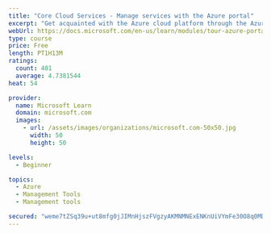 ```yaml
---
title: "Core Cloud Services - Manage services with the Azure portal"
excerpt: "Get acquainted with the Azure cloud platform through the Azure portal, where you create and manage all of your Azure resources."
webUrl: https://docs.microsoft.com/en-us/learn/modules/tour-azure-portal/
type: course
price: Free
length: PT1H13M
ratings:
  count: 401
  average: 4.7381544
heat: 54

provider:
  name: Microsoft Learn
  domain: microsoft.com
  images:
    - url: /assets/images/organizations/microsoft.com-50x50.jpg
      width: 50
      height: 50

levels:
  - Beginner

topics:
  - Azure
  - Management Tools
  - Management tools

secured: "weme7tZSq39u+ut8mfg0jJIMnHjszFVgzyAKMNMNExENKnUiVYmFe30O8q0MDT03fSPbeGTaUwjMfrcoyBNTu3iu6ud5Wv9VfCennyKuI7tybnmYzR0s4kquy4Gy5INF04rxgDA/9uz4sC0Cjute1in6SkBWrVZUAgknWW5SyfgjIu6uER1HxCbf9Y8fw0raOWZw/3h6o4c3VkNqBWdHxfSlYwjPq3TR+2A4a+tV1l2ovYUIJP2yXY2sPKCp9tu6FsyK8uvhDOy8LxCyiZO1H7vB6f7T2v/Ebbl2Q2hPrbwgpYM+5tlW48IqvVFQicKWEg+2T99rUWDhYj6qAsRBIFgDxbHvBUUAQi2nB1fXegh1pqHMflUfXtAP9qh3u9siV6FIPRzjKTfF7yNknblk6vE9uiAiktPf7FSBbdSql8I=;n1t1iHxWisA/LE5YjQ5kTA=="
---
```


